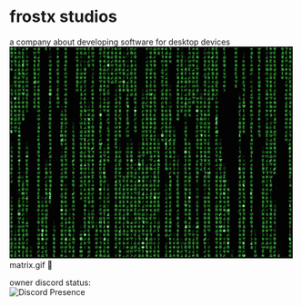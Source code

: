 # frostx studios
a company about developing software for desktop devices
<br>
![matrix](matrix.gif)
<br>
matrix.gif :troll:

owner discord status:
<br>
![Discord Presence](https://lanyard.cnrad.dev/api/908779319084589067?borderRadius=0px&amp;idleMessage=sleeping&amp;theme=dark&amp;bg=010409)